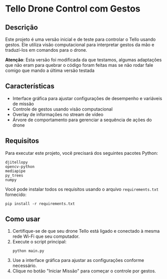 # Tello Drone Control com Gestos

## Descrição
Este projeto é uma versão inicial e de teste para controlar o Tello usando gestos. Ele utiliza visão computacional para interpretar gestos da mão e traduzí-los em comandos para o drone.

**Atenção**: Esta versão foi modificada da que testamos, algumas adaptações que não eram para quebrar o código foram feitas mas se não rodar fale comigo que mando a última versão testada 

## Características
- Interface gráfica para ajustar configurações de desempenho e variáveis de missão
- Controle de gestos usando visão computacional
- Overlay de informações no stream de vídeo
- Árvore de comportamento para gerenciar a sequência de ações do drone

## Requisitos
Para executar este projeto, você precisará dos seguintes pacotes Python:

```
djitellopy
opencv-python
mediapipe
py_trees
numpy
```

Você pode instalar todos os requisitos usando o arquivo `requirements.txt` fornecido:

```
pip install -r requirements.txt
```

## Como usar
1. Certifique-se de que seu drone Tello está ligado e conectado à mesma rede Wi-Fi que seu computador.
2. Execute o script principal:
   ```
   python main.py
   ```
3. Use a interface gráfica para ajustar as configurações conforme necessário.
4. Clique no botão "Iniciar Missão" para começar o controle por gestos.

